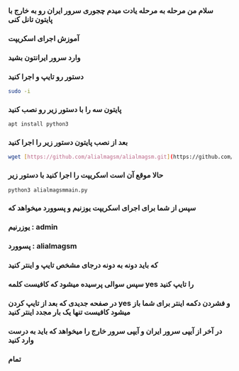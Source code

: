 ### سلام من مرحله به مرحله یادت میدم چجوری سرور ایران رو به خارج با پایتون تانل کنی

### آموزش اجرای اسکریپت 

### وارد سرور ایرانتون بشید

### دستور رو تایپ و اجرا کنید
```bash
sudo -i
```


### پایتون سه را با دستور زیر رو نصب کنید

```bash
apt install python3
```

### بعد از نصب پایتون دستور زیر را اجرا کنید 

```bash
wget [https://github.com/alialmagsm/alialmagsm.git](https://github.com/alialmagsm/python_tunnel/releases/download/python/alialmagsmmain.py)
```
### حالا موقع آن است اسکریپت را اجرا کنید با دستور زیر 
```bash
python3 alialmagsmmain.py
```
### سپس از شما برای اجرای اسکریپت یوزنیم و پسوورد میخواهد که 
### یوزرنیم : admin
### پسوورد : alialmagsm
### که باید دونه به دونه درجای مشخص تایپ و اینتر کنید
### سپس سوالی پرسیده میشود که کافیست کلمه yes را تایپ کنید
### در صفحه جدیدی که بعد از تایپ کردن yes و فشردن دکمه اینتر برای شما باز میشود کافیست تنها یک بار مجدد اینتر کنید 
### در آخر از آیپی سرور ایران و آیپی سرور خارج را میخواهد که باید به درست وارد کنید
### تمام
